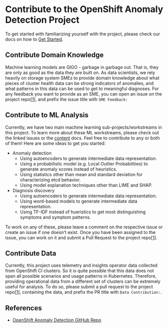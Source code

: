 # Contribute to the OpenShift Anomaly Detection Project

To get started with familiarizing yourself with the project, please check our docs on how to [Get Started](get-started.md).


## Contribute Domain Knowledge

Machine learning models are GIGO - garbage in garbage out. That is, they are only as good as the data they are built on. As data scientists, we rely heavily on storage system SMEs to provide domain knowledge about what pieces of cluster health data can be strong indicators of anomalies, and what patterns in this data can be used to get to meaningful diagnoses. For any feedback you want to provide as an SME, you can open an issue on the project repo[[1]], and prefix the issue title with `SME Feedback:`

## Contribute to ML Analysis

Currently, we have two main machine learning sub-projects/workstreams in this project. To learn more about these ML workstreams, please check out the linked issues or the [content](content.md) docs. Feel free to contribute to any or both of them! Here are some ideas to get you started:

- Anomaly detection
    - Using autoencoders to generate intermediate data representation.
    - Using a probabilistic model (e.g. Local Outlier Probabilities) to generate anomaly scores instead of heuristics.
    - Using statistics other than mean and standard deviation for characterizing etcd behavior.
    - Using model explanation techniques other than LIME and SHAP.
- Diagnosis discovery
    - Using autoencoders to generate intermediate data representation.
    - Using word-based models to generate intermediate data representation.
    - Using TF-IDF instead of hueristics to get most distinguishing symptoms and symptom patterns.

To work on any of these, please leave a comment on the respective issue or create an issue if one doesn't exist. Once you have been assigned to the issue, you can work on it and submit a Pull Request to the project repo[[1]].

## Contribute Data

Currently, this project uses telemetry and insights operator data collected from OpenShift CI clusters. So it is quite possible that this data does not span all possible scenarios and usage patterns in Kubernetes. Therefore, providing operational data from a different set of clusters can be extremely useful for analysis. To do so, please submit a pull request to the project repo[[1]], containing the data, and prefix the PR title with `Data Contribution:`.

## References
* [OpenShift Anomaly Detection GitHub Repo][1]

[1]: https://github.com/aicoe-aiops/openshift-anomaly-detection
